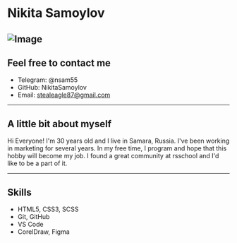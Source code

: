 # Nikita Samoylov 
![Image](https://download-cs.net/steam/avatars/2859.jpg) 
---
## Feel free to contact me
 * Telegram: @nsam55
 * GitHub: NikitaSamoylov
 * Email: stealeagle87@gmail.com
 ---
 ## A little bit about myself
 Hi Everyone! I'm 30 years old and I live in Samara, Russia. I've been working in marketing for several years. In my free time, I program and hope that this hobby will become my job. I found a great community at rsschool and I'd like to be a part of it. 
 
---
## Skills
* HTML5, CSS3, SCSS
* Git, GitHub
* VS Code
* CorelDraw, Figma
